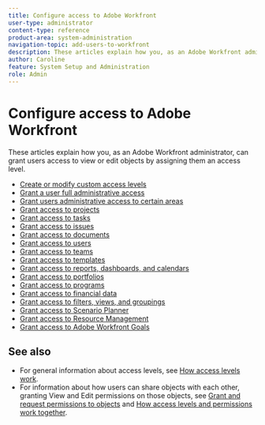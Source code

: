 ```yaml
---
title: Configure access to Adobe Workfront
user-type: administrator
content-type: reference
product-area: system-administration
navigation-topic: add-users-to-workfront
description: These articles explain how you, as an Adobe Workfront administrator, can grant users access to view or edit objects by assigning them an access level.
author: Caroline
feature: System Setup and Administration
role: Admin
---
```


# Configure access to Adobe Workfront

These articles explain how you, as an Adobe Workfront administrator, can grant users access to view or edit objects by assigning them an access level.

* [Create or modify custom access levels](../../../administration-and-setup/add-users/configure-and-grant-access/create-modify-access-levels.md) 
* [Grant a user full administrative access](../../../administration-and-setup/add-users/configure-and-grant-access/grant-a-user-full-administrative-access.md) 
* [Grant users administrative access to certain areas](../../../administration-and-setup/add-users/configure-and-grant-access/grant-users-admin-access-certain-areas.md) 
* [Grant access to projects](../../../administration-and-setup/add-users/configure-and-grant-access/grant-access-projects.md) 
* [Grant access to tasks](../../../administration-and-setup/add-users/configure-and-grant-access/grant-access-tasks.md) 
* [Grant access to issues](../../../administration-and-setup/add-users/configure-and-grant-access/grant-access-issues.md) 
* [Grant access to documents](../../../administration-and-setup/add-users/configure-and-grant-access/grant-access-documents.md) 
* [Grant access to users](../../../administration-and-setup/add-users/configure-and-grant-access/grant-access-other-users.md) 
* [Grant access to teams](../../../administration-and-setup/add-users/configure-and-grant-access/grant-access-teams.md)
* [Grant access to templates](../../../administration-and-setup/add-users/configure-and-grant-access/grant-access-templates.md) 
* [Grant access to reports, dashboards, and calendars](../../../administration-and-setup/add-users/configure-and-grant-access/grant-access-reports-dashboards-calendars.md) 
* [Grant access to portfolios](../../../administration-and-setup/add-users/configure-and-grant-access/grant-access-portfolios.md) 
* [Grant access to programs](../../../administration-and-setup/add-users/configure-and-grant-access/grant-access-programs.md) 
* [Grant access to financial data](../../../administration-and-setup/add-users/configure-and-grant-access/grant-access-financial.md) 
* [Grant access to filters, views, and groupings](../../../administration-and-setup/add-users/configure-and-grant-access/grant-access-fvg.md) 
* [Grant access to Scenario Planner](../../../administration-and-setup/add-users/configure-and-grant-access/grant-access-sp.md) 
* [Grant access to Resource Management](../../../administration-and-setup/add-users/configure-and-grant-access/grant-access-resource-management.md) 
* [Grant access to Adobe Workfront Goals](../../../administration-and-setup/add-users/configure-and-grant-access/grant-access-goals.md)

## See also

* For general information about access levels, see [How access levels work](../../../administration-and-setup/add-users/access-levels-and-object-permissions/access-levels.md).
* For information about how users can share objects with each other, granting View and Edit permissions on those objects, see [Grant and request permissions to objects](../../../workfront-basics/grant-and-request-access-to-objects/grant-and-request-access-to-objects.md) and [How access levels and permissions work together](../../../administration-and-setup/add-users/access-levels-and-object-permissions/how-access-levels-permissions-work-together.md).

